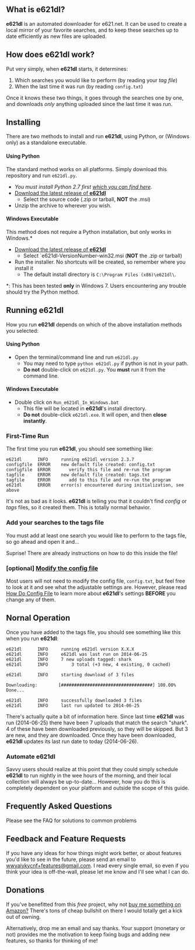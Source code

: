 ## What is **e621dl**?
**e621dl** is an automated downloader for e621.net.  It can be used to create a local mirror of your favorite searches, and to keep these searches up to date efficiently as new files are uploaded. 

## How does **e621dl** work?
Put very simply, when **e621dl** starts, it determines:

1.  Which searches you would like to perform  (by reading your *tag file*)
2.  When the last time it was run  (by reading `config.txt`)

Once it knows these two things, it goes through the searches one by one, and downloads *only* anything uploaded since the last time it was run.  


## Installing 

There are two methods to install and run **e621dl**, using Python, or (Windows only) as a standalone executable. 

#### Using Python
The standard method works on all platforms. Simply download this repository and run `e621dl.py`.  
- *You must install Python 2.7 first [which you can find here](https://www.python.org/download/releases/2.7.7/).* 
- [Download the latest release of **e621dl**](https://github.com/wwyaiykycnf/e621dl/releases/latest)
  - Select the source code (.zip or tarball, **NOT** the .msi)
- Unzip the archive to wherever you wish.
  

#### Windows Executable
This method does not require a Python installation, but only works in Windows.*
- [Download the latest release of **e621dl**](https://github.com/wwyaiykycnf/e621dl/releases/latest)
  - Select `e621dl-VersionNumber-win32.msi (**NOT** the .zip or tarball)
- Run the installer.  No shortcuts will be created, so remember where you install it 
  - The default install directory is `C:\Program Files (x86)\e621dl\`. 

*: This has been tested __only__ in Windows 7.  Users encountering any trouble should try the Python method. 

## Running e621dl
How you run **e621dl** depends on which of the above installation methods you selected:

#### Using Python
- Open the terminal/command line and run `e621dl.py`
  - You may need to type `python e621dl.py` if python is not in your path.  
  - **Do not** double-click on `e621dl.py`.  You __must__ run it from the command line. 

#### Windows Executable
- Double click on `Run_e621dl_In_Windows.bat` 
  - This file will be located in **e621dl**'s install directory. 
  - **Do not** double-click `e621dl.exe`.  It will open, and then **close instantly**. 

### First-Time Run
The first time you run **e621dl**, you should see something like:
  ```
e621dl      INFO     running e621dl version 2.3.7
configfile  ERROR    new default file created: config.txt
configfile  ERROR    	verify this file and re-run the program
tagfile     ERROR    new default file created: tags.txt
tagfile     ERROR    	add to this file and re-run the program
e621dl      ERROR    error(s) encountered during initialization, see above
  ```
It's not as bad as it looks.  **e621dl** is telling you that it couldn't find *config* or *tags* files, so it created them.  This is totally normal behavior. 

### Add your searches to the tags file
You must add at least one search you would like to perform to the tags file, so go ahead and open it and... 

Suprise! There are already instructions on how to do this inside the file!

### [optional] [Modify the config file](docs/config_readme.md)
Most users will not need to modify the config file, `config.txt`, but feel free to look at it and see what the adjustable settings are.  However, please read [How Do Config File](docs/config_readme.md) to learn more about **e621dl**'s settings **BEFORE** you change any of them.  

## Nornal Operation
Once you have added to the tags file, you should see something like this when you run **e621dl**:
```
e621dl      INFO     running e621dl version X.X.X
e621dl      INFO     e621dl was last run on 2014-06-25
e621dl      INFO     7 new uploads tagged: shark
e621dl      INFO         3 total (+3 new, 4 existing, 0 cached)

e621dl      INFO     starting download of 3 files

Downloading:        [###################################] 100.00% Done...

e621dl      INFO     successfully downloaded 3 files
e621dl      INFO     last run updated to 2014-06-25
```
There's actually quite a bit of information here.  Since last time **e621dl** was run (2014-06-25) there have been 7 uploads that match the search "shark".  4 of these have been downloaded previously, so they will be skipped.  But 3 are new, and they are downloaded.  Once they have been downloaded, **e621dl** updates its last run date to today (2014-06-26).  

### Automate e621dl
Savvy users should realize at this point that they could simply schedule **e621dl** to run nightly in the wee hours of the morning, and their local collection will always be up-to-date...  However, how you do this is completely dependent on your platform and outside the scope of this guide. 

## Frequently Asked Questions
Please see the FAQ for solutions to common problems

## Feedback and Feature Requests
If you have any ideas for how things might work better, or about features you'd like to see in the future, please send an email to wwyaiykycnf+features@gmail.com.  I read every single email, so even if you think your idea is off-the-wall, please let me know and I'll see what I can do. 

## Donations
If you've benefitted from this *free* project, why not [buy me something on Amazon?](http://amzn.com/w/20RZIUHXLO6R4) There's tons of cheap bullshit on there I would totally get a kick out of owning.   

Alternatively, drop me an email and say thanks.  Your support (monetary or not) provides me the motivation to keep fixing bugs and adding new features, so thanks for thinking of me!
